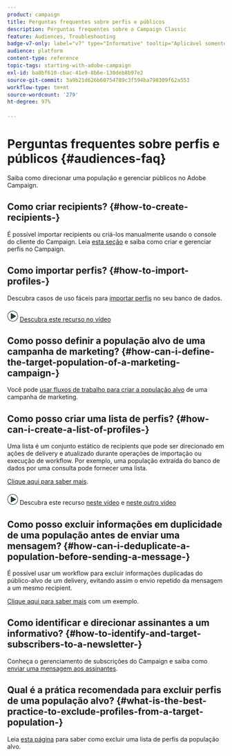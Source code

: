```yaml
---
product: campaign
title: Perguntas frequentes sobre perfis e públicos
description: Perguntas frequentes sobre o Campaign Classic
feature: Audiences, Troubleshooting
badge-v7-only: label="v7" type="Informative" tooltip="Aplicável somente ao Campaign Classic v7"
audience: platform
content-type: reference
topic-tags: starting-with-adobe-campaign
exl-id: ba8bf610-cbac-41e9-8b6e-130deb8b97e2
source-git-commit: 3a9b21d626b60754789c3f594ba798309f62a553
workflow-type: tm+mt
source-wordcount: '279'
ht-degree: 97%

---
```


# Perguntas frequentes sobre perfis e públicos {#audiences-faq}



Saiba como direcionar uma população e gerenciar públicos no Adobe Campaign.

## Como criar recipients? {#how-to-create-recipients-}

É possível importar recipients ou criá-los manualmente usando o console do cliente do Campaign. Leia [esta seção](../../platform/using/about-profiles.md) e saiba como criar e gerenciar perfis no Campaign.

## Como importar perfis? {#how-to-import-profiles-}

Descubra casos de uso fáceis para [importar perfis](../../platform/using/import-operations-samples.md) no seu banco de dados.

![](assets/do-not-localize/how-to-video.png) [Descubra este recurso no vídeo](https://experienceleague.adobe.com/docs/campaign-classic-learn/tutorials/profile-management/importing-profiles.html?lang=pt-BR)

## Como posso definir a população alvo de uma campanha de marketing? {#how-can-i-define-the-target-population-of-a-marketing-campaign-}

Você pode [usar fluxos de trabalho para criar a população alvo](../../campaign/using/marketing-campaign-deliveries.md#building-the-main-target-in-a-workflow) de uma campanha de marketing.


## Como posso criar uma lista de perfis? {#how-can-i-create-a-list-of-profiles-}

Uma lista é um conjunto estático de recipients que pode ser direcionado em ações de delivery e atualizado durante operações de importação ou execução de workflow. Por exemplo, uma população extraída do banco de dados por uma consulta pode fornecer uma lista.

[Clique aqui para saber mais](../../platform/using/creating-and-managing-lists.md#creating-a-profile-list-from-a-group).

![](assets/do-not-localize/how-to-video.png) Descubra este recurso [neste vídeo](https://experienceleague.adobe.com/docs/campaign-classic-learn/tutorials/profile-management/creating-a-list-of-recipients-with-a-workflow.html?lang=pt-BR) e [neste outro vídeo](https://experienceleague.adobe.com/docs/campaign-classic-learn/tutorials/profile-management/creating-a-list-of-recipients.html?lang=pt-BR)

## Como posso excluir informações em duplicidade de uma população antes de enviar uma mensagem? {#how-can-i-deduplicate-a-population-before-sending-a-message-}

É possível usar um workflow para excluir informações duplicadas do público-alvo de um delivery, evitando assim o envio repetido da mensagem a um mesmo recipient.

[Clique aqui para saber mais](../../workflow/using/deduplication.md#example--identify-the-duplicates-before-a-delivery) com um exemplo.

## Como identificar e direcionar assinantes a um informativo? {#how-to-identify-and-target-subscribers-to-a-newsletter-}

Conheça o gerenciamento de subscrições do Campaign e saiba como [enviar uma mensagem aos assinantes](../../delivery/using/managing-subscriptions.md).

## Qual é a prática recomendada para excluir perfis de uma população alvo? {#what-is-the-best-practice-to-exclude-profiles-from-a-target-population-}

Leia [esta página](../../workflow/using/read-list.md) para saber como excluir uma lista de perfis da população alvo.
